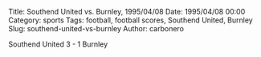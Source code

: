 Title: Southend United vs. Burnley, 1995/04/08
Date: 1995/04/08 00:00
Category: sports
Tags: football, football scores, Southend United, Burnley
Slug: southend-united-vs-burnley
Author: carbonero


Southend United 3 - 1 Burnley
